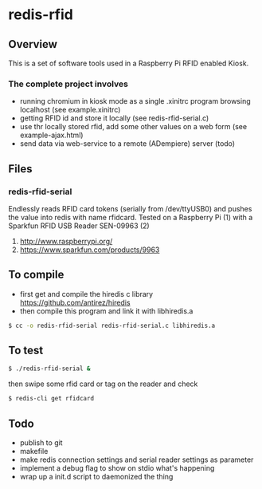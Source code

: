 # redis-rfid

## Overview
This is a set of software tools used in a Raspberry Pi RFID enabled Kiosk.

### The complete project involves
- running chromium in kiosk mode as a single .xinitrc program browsing localhost (see example.xinitrc)
- getting RFID id and store it locally (see redis-rfid-serial.c)
- use thr locally stored rfid, add some other values on a web form (see example-ajax.html)
- send data via web-service to a remote (ADempiere) server (todo)


## Files
### redis-rfid-serial
Endlessly reads RFID card tokens (serially from /dev/ttyUSB0) and pushes the value into redis with name rfidcard.
Tested on a Raspberry Pi (1) with a Sparkfun RFID USB Reader SEN-09963 (2)

1. http://www.raspberrypi.org/
2. https://www.sparkfun.com/products/9963

## To compile
- first get and compile the hiredis c library https://github.com/antirez/hiredis
- then compile this program and link it with libhiredis.a

```sh
$ cc -o redis-rfid-serial redis-rfid-serial.c libhiredis.a
```

## To test
```sh
$ ./redis-rfid-serial &
```
then swipe some rfid card or tag on the reader and check
```sh
$ redis-cli get rfidcard
```

## Todo
- publish to git
- makefile
- make redis connection settings and serial reader settings as parameter
- implement a debug flag to show on stdio what's happening
- wrap up a init.d script to daemonized the thing
